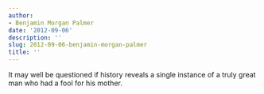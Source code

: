 ```yaml
---
author:
- Benjamin Morgan Palmer
date: '2012-09-06'
description: ''
slug: 2012-09-06-benjamin-morgan-palmer
title: ''
---
```

It may well be  questioned if history reveals a single instance of a truly great man who had a fool for his mother.



